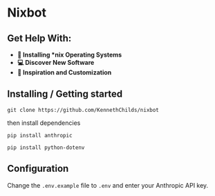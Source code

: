 # Nixbot

## Get Help With:

- **💾 Installing \*nix Operating Systems**
- **💻 Discover New Software**
- **💫 Inspiration and Customization**

## Installing / Getting started

```shell
git clone https://github.com/KennethChilds/nixbot
```

then install dependencies

```shell
pip install anthropic
```

```shell
pip install python-dotenv
```

## Configuration

Change the ```.env.example``` file to ```.env``` and enter your Anthropic API key.
